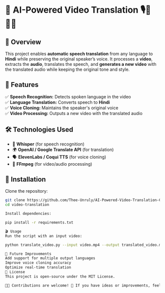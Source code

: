 # 🎥 AI-Powered Video Translation 🎙️🔁🇮🇳  

## 📌 Overview  
This project enables **automatic speech translation** from any language to **Hindi** while preserving the original speaker’s voice. It processes a **video**, extracts the **audio**, translates the speech, and **generates a new video** with the translated audio while keeping the original tone and style.  

## 🚀 Features  
✅ **Speech Recognition:** Detects spoken language in the video  
✅ **Language Translation:** Converts speech to **Hindi**  
✅ **Voice Cloning:** Maintains the speaker's original voice  
✅ **Video Processing:** Outputs a new video with the translated audio  

## 🛠️ Technologies Used  
- 🎤 **Whisper** (for speech recognition)  
- 🌍 **OpenAI / Google Translate API** (for translation)  
- 🗣️ **ElevenLabs / Coqui TTS** (for voice cloning)  
- 🎥 **FFmpeg** (for video/audio processing)  

## 📂 Installation  
Clone the repository:  
```sh
git clone https://github.com/Thee-Unruly/AI-Powered-Video-Translation-Convert-Speech-to-Hindi-While-Retaining-Original-Voice
cd video-translation

Install dependencies:

pip install -r requirements.txt

🎬 Usage
Run the script with an input video:

python translate_video.py --input video.mp4 --output translated_video.mp4

📌 Future Improvements
Add support for multiple output languages
Improve voice cloning accuracy
Optimize real-time translation
📜 License
This project is open-source under the MIT License.

👨‍💻 Contributions are welcome! 🚀 If you have ideas or improvements, feel free to submit a pull request.